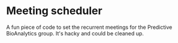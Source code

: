 # Meeting scheduler

A fun piece of code to set the recurrent meetings for the Predictive BioAnalytics group. It's hacky and could be cleaned up.
